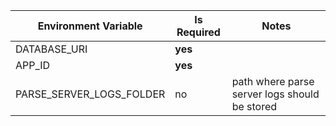 | Environment Variable       | Is Required | Notes                                         |
|----------------------------|-------------|-----------------------------------------------|
| DATABASE_URI               | **yes**     |                                               |
| APP_ID                     | **yes**     |                                               |
| PARSE_SERVER_LOGS_FOLDER   | no          | path where parse server logs should be stored |
